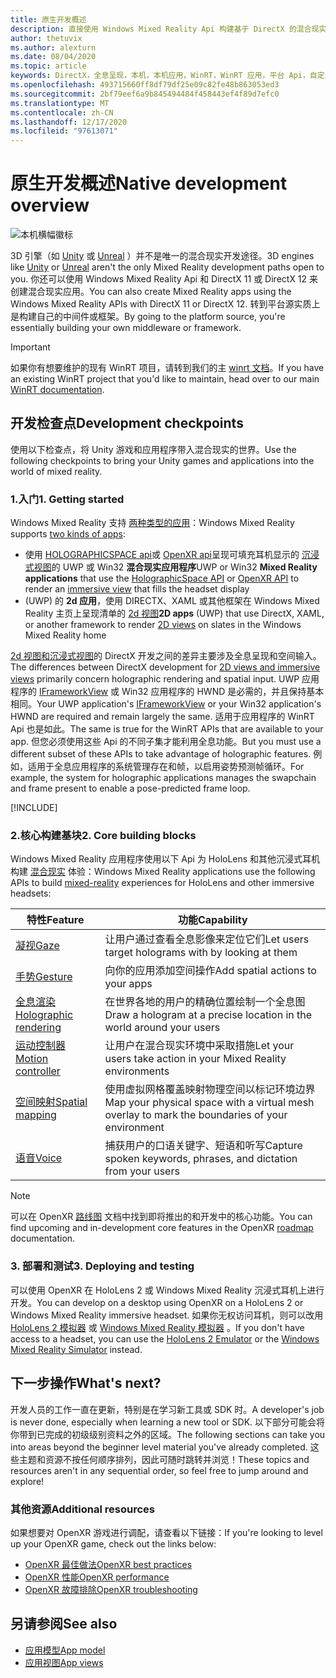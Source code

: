 ```yaml
---
title: 原生开发概述
description: 直接使用 Windows Mixed Reality Api 构建基于 DirectX 的混合现实引擎。
author: thetuvix
ms.author: alexturn
ms.date: 08/04/2020
ms.topic: article
keywords: DirectX，全息呈现，本机，本机应用，WinRT，WinRT 应用，平台 Api，自定义引擎，中间件，混合现实耳机，windows mixed reality 耳机，虚拟现实耳机
ms.openlocfilehash: 493715660ff8df79df25e09c82fe48b863053ed3
ms.sourcegitcommit: 2bf79eef6a9b845494484f458443ef4f89d7efc0
ms.translationtype: MT
ms.contentlocale: zh-CN
ms.lasthandoff: 12/17/2020
ms.locfileid: "97613071"
---
```

# <a name="native-development-overview"></a><span data-ttu-id="38b2b-104">原生开发概述</span><span class="sxs-lookup"><span data-stu-id="38b2b-104">Native development overview</span></span>

![本机横幅徽标](../images/native_logo_banner.png)

<span data-ttu-id="38b2b-106">3D 引擎（如 [Unity](../unity/unity-development-overview.md) 或 [Unreal](../unreal/unreal-development-overview.md) ）并不是唯一的混合现实开发途径。</span><span class="sxs-lookup"><span data-stu-id="38b2b-106">3D engines like [Unity](../unity/unity-development-overview.md) or [Unreal](../unreal/unreal-development-overview.md) aren't the only Mixed Reality development paths open to you.</span></span> <span data-ttu-id="38b2b-107">你还可以使用 Windows Mixed Reality Api 和 DirectX 11 或 DirectX 12 来创建混合现实应用。</span><span class="sxs-lookup"><span data-stu-id="38b2b-107">You can also create Mixed Reality apps using the Windows Mixed Reality APIs with DirectX 11 or DirectX 12.</span></span> <span data-ttu-id="38b2b-108">转到平台源实质上是构建自己的中间件或框架。</span><span class="sxs-lookup"><span data-stu-id="38b2b-108">By going to the platform source, you're essentially building your own middleware or framework.</span></span> 

> [!IMPORTANT]
> <span data-ttu-id="38b2b-109">如果你有想要维护的现有 WinRT 项目，请转到我们的主 [winrt 文档](creating-a-holographic-directx-project.md)。</span><span class="sxs-lookup"><span data-stu-id="38b2b-109">If you have an existing WinRT project that you'd like to maintain, head over to our main [WinRT documentation](creating-a-holographic-directx-project.md).</span></span> 

## <a name="development-checkpoints"></a><span data-ttu-id="38b2b-110">开发检查点</span><span class="sxs-lookup"><span data-stu-id="38b2b-110">Development checkpoints</span></span>

<span data-ttu-id="38b2b-111">使用以下检查点，将 Unity 游戏和应用程序带入混合现实的世界。</span><span class="sxs-lookup"><span data-stu-id="38b2b-111">Use the following checkpoints to bring your Unity games and applications into the world of mixed reality.</span></span>

### <a name="1-getting-started"></a><span data-ttu-id="38b2b-112">1.入门</span><span class="sxs-lookup"><span data-stu-id="38b2b-112">1. Getting started</span></span>

<span data-ttu-id="38b2b-113">Windows Mixed Reality 支持 [两种类型的应用](../../design/app-views.md)：</span><span class="sxs-lookup"><span data-stu-id="38b2b-113">Windows Mixed Reality supports [two kinds of apps](../../design/app-views.md):</span></span>
* <span data-ttu-id="38b2b-114">使用 [HOLOGRAPHICSPACE api](getting-a-holographicspace.md)或 [OpenXR api](openxr.md)呈现可填充耳机显示的 [沉浸式视图](../../design/app-views.md)的 UWP 或 Win32 **混合现实应用程序**</span><span class="sxs-lookup"><span data-stu-id="38b2b-114">UWP or Win32 **Mixed Reality applications** that use the [HolographicSpace API](getting-a-holographicspace.md) or [OpenXR API](openxr.md) to render an [immersive view](../../design/app-views.md) that fills the headset display</span></span>
* <span data-ttu-id="38b2b-115"> (UWP) 的 **2d 应用**，使用 DIRECTX、XAML 或其他框架在 Windows Mixed Reality 主页上呈现清单的 [2d 视图](../../design/app-views.md#2d-views)</span><span class="sxs-lookup"><span data-stu-id="38b2b-115">**2D apps** (UWP) that use DirectX, XAML, or another framework to render [2D views](../../design/app-views.md#2d-views) on slates in the Windows Mixed Reality home</span></span>

<span data-ttu-id="38b2b-116">[2d 视图和沉浸式视图](../../design/app-views.md)的 DirectX 开发之间的差异主要涉及全息呈现和空间输入。</span><span class="sxs-lookup"><span data-stu-id="38b2b-116">The differences between DirectX development for [2D views and immersive views](../../design/app-views.md) primarily concern holographic rendering and spatial input.</span></span> <span data-ttu-id="38b2b-117">UWP 应用程序的 [IFrameworkView](https://msdn.microsoft.com/library/windows/apps/windows.applicationmodel.core.iframeworkview.aspx) 或 Win32 应用程序的 HWND 是必需的，并且保持基本相同。</span><span class="sxs-lookup"><span data-stu-id="38b2b-117">Your UWP application's [IFrameworkView](https://msdn.microsoft.com/library/windows/apps/windows.applicationmodel.core.iframeworkview.aspx) or your Win32 application's HWND are required and remain largely the same.</span></span> <span data-ttu-id="38b2b-118">适用于应用程序的 WinRT Api 也是如此。</span><span class="sxs-lookup"><span data-stu-id="38b2b-118">The same is true for the WinRT APIs that are available to your app.</span></span> <span data-ttu-id="38b2b-119">但您必须使用这些 Api 的不同子集才能利用全息功能。</span><span class="sxs-lookup"><span data-stu-id="38b2b-119">But you must use a different subset of these APIs to take advantage of holographic features.</span></span> <span data-ttu-id="38b2b-120">例如，适用于全息应用程序的系统管理存在和帧，以启用姿势预测帧循环。</span><span class="sxs-lookup"><span data-stu-id="38b2b-120">For example, the system for holographic applications manages the swapchain and frame present to enable a pose-predicted frame loop.</span></span>

[!INCLUDE[](../includes/native-getting-started.md)]

### <a name="2-core-building-blocks"></a><span data-ttu-id="38b2b-121">2.核心构建基块</span><span class="sxs-lookup"><span data-stu-id="38b2b-121">2. Core building blocks</span></span>

<span data-ttu-id="38b2b-122">Windows Mixed Reality 应用程序使用以下 Api 为 HoloLens 和其他沉浸式耳机构建 [混合现实](../../discover/mixed-reality.md) 体验：</span><span class="sxs-lookup"><span data-stu-id="38b2b-122">Windows Mixed Reality applications use the following APIs to build [mixed-reality](../../discover/mixed-reality.md) experiences for HoloLens and other immersive headsets:</span></span>

|  <span data-ttu-id="38b2b-123">特性</span><span class="sxs-lookup"><span data-stu-id="38b2b-123">Feature</span></span>  |  <span data-ttu-id="38b2b-124">功能</span><span class="sxs-lookup"><span data-stu-id="38b2b-124">Capability</span></span>  |
| --- | --- |
| [<span data-ttu-id="38b2b-125">凝视</span><span class="sxs-lookup"><span data-stu-id="38b2b-125">Gaze</span></span>](../../design/gaze-and-commit.md) | <span data-ttu-id="38b2b-126">让用户通过查看全息影像来定位它们</span><span class="sxs-lookup"><span data-stu-id="38b2b-126">Let users target holograms with by looking at them</span></span> |
| [<span data-ttu-id="38b2b-127">手势</span><span class="sxs-lookup"><span data-stu-id="38b2b-127">Gesture</span></span>](../../design/gaze-and-commit.md#composite-gestures) | <span data-ttu-id="38b2b-128">向你的应用添加空间操作</span><span class="sxs-lookup"><span data-stu-id="38b2b-128">Add spatial actions to your apps</span></span> |
| [<span data-ttu-id="38b2b-129">全息渲染</span><span class="sxs-lookup"><span data-stu-id="38b2b-129">Holographic rendering</span></span>](../platform-capabilities-and-apis/rendering.md) | <span data-ttu-id="38b2b-130">在世界各地的用户的精确位置绘制一个全息图</span><span class="sxs-lookup"><span data-stu-id="38b2b-130">Draw a hologram at a precise location in the world around your users</span></span> |
| [<span data-ttu-id="38b2b-131">运动控制器</span><span class="sxs-lookup"><span data-stu-id="38b2b-131">Motion controller</span></span>](../../design/motion-controllers.md) | <span data-ttu-id="38b2b-132">让用户在混合现实环境中采取措施</span><span class="sxs-lookup"><span data-stu-id="38b2b-132">Let your users take action in your Mixed Reality environments</span></span> |
| [<span data-ttu-id="38b2b-133">空间映射</span><span class="sxs-lookup"><span data-stu-id="38b2b-133">Spatial mapping</span></span>](../../design/spatial-mapping.md) | <span data-ttu-id="38b2b-134">使用虚拟网格覆盖映射物理空间以标记环境边界</span><span class="sxs-lookup"><span data-stu-id="38b2b-134">Map your physical space with a virtual mesh overlay to mark the boundaries of your environment</span></span> |
| [<span data-ttu-id="38b2b-135">语音</span><span class="sxs-lookup"><span data-stu-id="38b2b-135">Voice</span></span>](../../design/voice-input.md) | <span data-ttu-id="38b2b-136">捕获用户的口语关键字、短语和听写</span><span class="sxs-lookup"><span data-stu-id="38b2b-136">Capture spoken keywords, phrases, and dictation from your users</span></span> |
 
> [!NOTE]
> <span data-ttu-id="38b2b-137">可以在 OpenXR [路线图](openxr.md#roadmap) 文档中找到即将推出的和开发中的核心功能。</span><span class="sxs-lookup"><span data-stu-id="38b2b-137">You can find upcoming and in-development core features in the OpenXR [roadmap](openxr.md#roadmap) documentation.</span></span>

### <a name="3-deploying-and-testing"></a><span data-ttu-id="38b2b-138">3. 部署和测试</span><span class="sxs-lookup"><span data-stu-id="38b2b-138">3. Deploying and testing</span></span>

<span data-ttu-id="38b2b-139">可以使用 OpenXR 在 HoloLens 2 或 Windows Mixed Reality 沉浸式耳机上进行开发。</span><span class="sxs-lookup"><span data-stu-id="38b2b-139">You can develop on a desktop using OpenXR on a HoloLens 2 or Windows Mixed Reality immersive headset.</span></span>  <span data-ttu-id="38b2b-140">如果你无权访问耳机，则可以改用 [HoloLens 2 模拟器](../platform-capabilities-and-apis/using-the-hololens-emulator.md) 或 [Windows Mixed Reality 模拟器](../platform-capabilities-and-apis/using-the-windows-mixed-reality-simulator.md) 。</span><span class="sxs-lookup"><span data-stu-id="38b2b-140">If you don't have access to a headset, you can use the [HoloLens 2 Emulator](../platform-capabilities-and-apis/using-the-hololens-emulator.md) or the [Windows Mixed Reality Simulator](../platform-capabilities-and-apis/using-the-windows-mixed-reality-simulator.md) instead.</span></span>

## <a name="whats-next"></a><span data-ttu-id="38b2b-141">下一步操作</span><span class="sxs-lookup"><span data-stu-id="38b2b-141">What's next?</span></span>

<span data-ttu-id="38b2b-142">开发人员的工作一直在更新，特别是在学习新工具或 SDK 时。</span><span class="sxs-lookup"><span data-stu-id="38b2b-142">A developer's job is never done, especially when learning a new tool or SDK.</span></span> <span data-ttu-id="38b2b-143">以下部分可能会将你带到已完成的初级级别资料之外的区域。</span><span class="sxs-lookup"><span data-stu-id="38b2b-143">The following sections can take you into areas beyond the beginner level material you've already completed.</span></span> <span data-ttu-id="38b2b-144">这些主题和资源不按任何顺序排列，因此可随时跳转并浏览！</span><span class="sxs-lookup"><span data-stu-id="38b2b-144">These topics and resources aren't in any sequential order, so feel free to jump around and explore!</span></span>

### <a name="additional-resources"></a><span data-ttu-id="38b2b-145">其他资源</span><span class="sxs-lookup"><span data-stu-id="38b2b-145">Additional resources</span></span>

<span data-ttu-id="38b2b-146">如果想要对 OpenXR 游戏进行调配，请查看以下链接：</span><span class="sxs-lookup"><span data-stu-id="38b2b-146">If you're looking to level up your OpenXR game, check out the links below:</span></span>

* [<span data-ttu-id="38b2b-147">OpenXR 最佳做法</span><span class="sxs-lookup"><span data-stu-id="38b2b-147">OpenXR best practices</span></span>](openxr-best-practices.md)
* [<span data-ttu-id="38b2b-148">OpenXR 性能</span><span class="sxs-lookup"><span data-stu-id="38b2b-148">OpenXR performance</span></span>](openxr-performance.md)
* [<span data-ttu-id="38b2b-149">OpenXR 故障排除</span><span class="sxs-lookup"><span data-stu-id="38b2b-149">OpenXR troubleshooting</span></span>](openxr-troubleshooting.md)

## <a name="see-also"></a><span data-ttu-id="38b2b-150">另请参阅</span><span class="sxs-lookup"><span data-stu-id="38b2b-150">See also</span></span>
* [<span data-ttu-id="38b2b-151">应用模型</span><span class="sxs-lookup"><span data-stu-id="38b2b-151">App model</span></span>](../../design/app-model.md)
* [<span data-ttu-id="38b2b-152">应用视图</span><span class="sxs-lookup"><span data-stu-id="38b2b-152">App views</span></span>](../../design/app-views.md)
